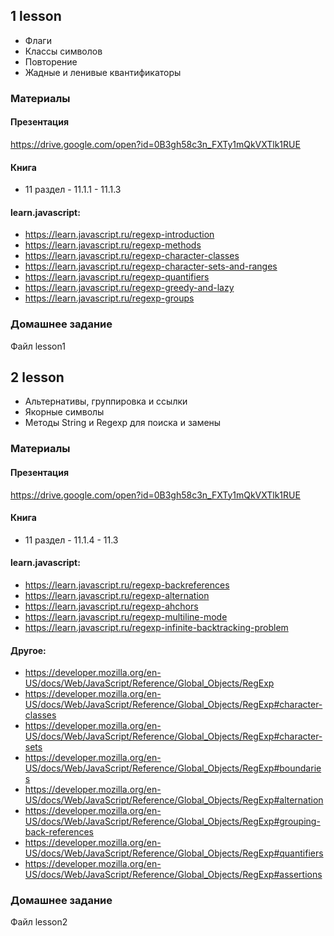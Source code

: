 ## 1 lesson

* Флаги
* Классы символов
* Повторение
* Жадные и ленивые квантификаторы

### Материалы

#### Презентация
https://drive.google.com/open?id=0B3gh58c3n_FXTy1mQkVXTlk1RUE

#### Книга

* 11 раздел - 11.1.1 - 11.1.3

#### learn.javascript:

* https://learn.javascript.ru/regexp-introduction
* https://learn.javascript.ru/regexp-methods
* https://learn.javascript.ru/regexp-character-classes
* https://learn.javascript.ru/regexp-character-sets-and-ranges
* https://learn.javascript.ru/regexp-quantifiers
* https://learn.javascript.ru/regexp-greedy-and-lazy
* https://learn.javascript.ru/regexp-groups

### Домашнее задание

Файл lesson1


## 2 lesson

* Альтернативы, группировка и ссылки
* Якорные символы
* Методы String и Regexp для поиска и замены

### Материалы

#### Презентация

https://drive.google.com/open?id=0B3gh58c3n_FXTy1mQkVXTlk1RUE

#### Книга

* 11 раздел - 11.1.4 - 11.3

#### learn.javascript:

* https://learn.javascript.ru/regexp-backreferences
* https://learn.javascript.ru/regexp-alternation
* https://learn.javascript.ru/regexp-ahchors
* https://learn.javascript.ru/regexp-multiline-mode
* https://learn.javascript.ru/regexp-infinite-backtracking-problem

#### Другое:

* https://developer.mozilla.org/en-US/docs/Web/JavaScript/Reference/Global_Objects/RegExp
* https://developer.mozilla.org/en-US/docs/Web/JavaScript/Reference/Global_Objects/RegExp#character-classes
* https://developer.mozilla.org/en-US/docs/Web/JavaScript/Reference/Global_Objects/RegExp#character-sets
* https://developer.mozilla.org/en-US/docs/Web/JavaScript/Reference/Global_Objects/RegExp#boundaries
* https://developer.mozilla.org/en-US/docs/Web/JavaScript/Reference/Global_Objects/RegExp#alternation
* https://developer.mozilla.org/en-US/docs/Web/JavaScript/Reference/Global_Objects/RegExp#grouping-back-references
* https://developer.mozilla.org/en-US/docs/Web/JavaScript/Reference/Global_Objects/RegExp#quantifiers
* https://developer.mozilla.org/en-US/docs/Web/JavaScript/Reference/Global_Objects/RegExp#assertions

### Домашнее задание

Файл lesson2